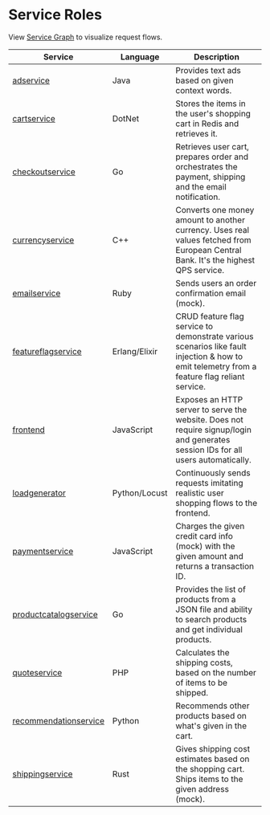 # Service Roles

View [Service Graph](../README.md#architecture) to visualize request flows.

| Service                                                      | Language      | Description                                                                                                                                  |
|--------------------------------------------------------------|---------------|----------------------------------------------------------------------------------------------------------------------------------------------|
| [adservice](./services/adservice.md)                         | Java          | Provides text ads based on given context words.                                                                                              |
| [cartservice](./services/cartservice.md)                     | DotNet        | Stores the items in the user's shopping cart in Redis and retrieves it.                                                                      |
| [checkoutservice](./services/checkoutservice.md)             | Go            | Retrieves user cart, prepares order and orchestrates the payment, shipping and the email notification.                                       |
| [currencyservice](../src/currencyservice/README.md)          | C++           | Converts one money amount to another currency. Uses real values fetched from European Central Bank. It's the highest QPS service.            |
| [emailservice](./services/emailservice.md)                   | Ruby          | Sends users an order confirmation email (mock).                                                                                              |
| [featureflagservice](./services/featureflag.md)              | Erlang/Elixir | CRUD feature flag service to demonstrate various scenarios like fault injection & how to emit telemetry from a feature flag reliant service. |
| [frontend](../src/frontend/README.md)                        | JavaScript    | Exposes an HTTP server to serve the website. Does not require signup/login and generates session IDs for all users automatically.            |
| [loadgenerator](../src/loadgenerator/README.md)              | Python/Locust | Continuously sends requests imitating realistic user shopping flows to the frontend.                                                         |
| [paymentservice](./services/paymentservice.md)               | JavaScript    | Charges the given credit card info (mock) with the given amount and returns a transaction ID.                                                |
| [productcatalogservice](services/productcatalogservice.md)   | Go            | Provides the list of products from a JSON file and ability to search products and get individual products.                                   |
| [quoteservice](./services/quoteservice.md)                   | PHP           | Calculates the shipping costs, based on the number of items to be shipped.                                                                   |
| [recommendationservice](./services/recommendationservice.md) | Python        | Recommends other products based on what's given in the cart.                                                                                 |
| [shippingservice](./services/shippingservice.md)             | Rust          | Gives shipping cost estimates based on the shopping cart. Ships items to the given address (mock).                                           |
